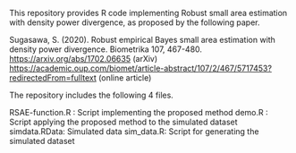 This repository provides R code implementing Robust small area estimation with density power divergence, as proposed by the following paper.

Sugasawa, S. (2020).  Robust empirical Bayes small area estimation with density power divergence. Biometrika 107, 467-480.  
https://arxiv.org/abs/1702.06635 (arXiv)  
https://academic.oup.com/biomet/article-abstract/107/2/467/5717453?redirectedFrom=fulltext (online article)


The repository includes the following 4 files.

RSAE-function.R : Script implementing the proposed method
demo.R : Script applying the proposed method to the simulated dataset
simdata.RData: Simulated data
sim_data.R: Script for generating the simulated dataset
